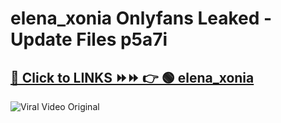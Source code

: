 
 # elena_xonia Onlyfans Leaked - Update Files p5a7i

## <h2><a href="https://clipsfans.com/elena_xonia&ref=git">🔗 Click to LINKS ⏩⏩ 👉 🟢 elena_xonia </a></h2>

<a href="https://clipsfans.com/elena_xonia&ref=git" rel="nofollow" data-target="animated-image.originalLink"><img src="https://i.ibb.co.com/xMMVF88/686577567.gif" alt="Viral Video Original" style="max-width: 100%; display: inline-block;" data-target="animated-image.originalImage"></a>

